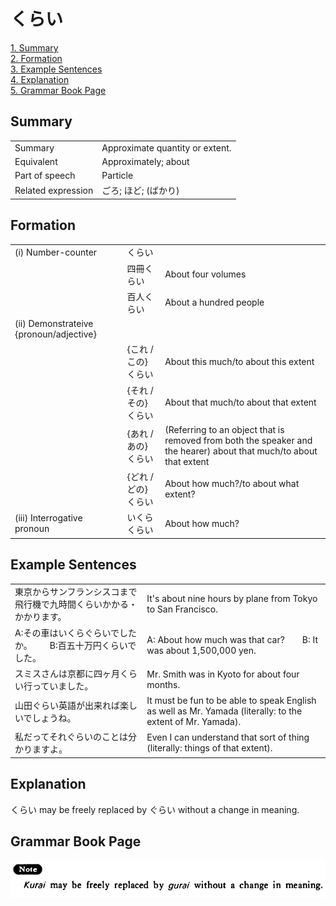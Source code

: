 # くらい

[1. Summary](#summary)<br>
[2. Formation](#formation)<br>
[3. Example Sentences](#example-sentences)<br>
[4. Explanation](#explanation)<br>
[5. Grammar Book Page](#grammar-book-page)<br>


## Summary

<table><tr>   <td>Summary</td>   <td>Approximate quantity or extent.</td></tr><tr>   <td>Equivalent</td>   <td>Approximately; about</td></tr><tr>   <td>Part of speech</td>   <td>Particle</td></tr><tr>   <td>Related expression</td>   <td>ごろ; ほど; (ばかり)</td></tr></table>

## Formation

<table class="table"> <tbody><tr class="tr head"> <td class="td"><span class="numbers">(i)</span> <span> <span class="bold">Number-counter</span></span></td> <td class="td"><span class="concept">くらい</span> </td> <td class="td"><span>&nbsp;</span></td> </tr> <tr class="tr"> <td class="td"><span>&nbsp;</span></td> <td class="td"><span>四冊<span class="concept">くらい</span></span> </td> <td class="td"><span>About    four volumes</span></td> </tr> <tr class="tr"> <td class="td"><span>&nbsp;</span></td> <td class="td"><span>百人<span class="concept">くらい</span></span> </td> <td class="td"><span>About    a hundred people</span></td> </tr> <tr class="tr head"> <td class="td"><span class="numbers">(ii)</span> <span> <span class="bold">Demonstrateive {pronoun/adjective}</span></span></td> <td class="td"><span>&nbsp;</span></td> <td class="td"><span>&nbsp;</span></td> </tr> <tr class="tr"> <td class="td"><span>&nbsp;</span></td> <td class="td"><span>{これ /この} <span class="concept">くらい</span></span></td> <td class="td"><span>About    this much/to about this extent</span></td> </tr> <tr class="tr"> <td class="td"><span>&nbsp;</span></td> <td class="td"><span>{それ /その} <span class="concept">くらい</span></span></td> <td class="td"><span>About    that much/to about that extent</span></td> </tr> <tr class="tr"> <td class="td"><span>&nbsp;</span></td> <td class="td"><span>{あれ /あの} <span class="concept">くらい</span></span></td> <td class="td"><span>(Referring    to an object that is removed from both the speaker and the hearer) about that    much/to about that extent</span></td> </tr> <tr class="tr"> <td class="td"><span>&nbsp;</span></td> <td class="td"><span>{どれ /どの} <span class="concept">くらい</span></span></td> <td class="td"><span>About    how much?/to about what extent?</span></td> </tr> <tr class="tr head"> <td class="td"><span class="numbers">(iii)</span> <span> <span class="bold">Interrogative pronoun</span></span></td> <td class="td"><span>いくら<span class="concept">くらい</span></span> </td> <td class="td"><span>About    how much?</span></td> </tr></tbody></table>

## Example Sentences

<table><tr>   <td>東京からサンフランシスコまで飛行機で九時間くらいかかる・かかります。</td>   <td>It's about nine hours by plane from Tokyo to San Francisco.</td></tr><tr>   <td>A:その車はいくらぐらいでしたか。  B:百五十万円くらいでした。</td>   <td>A: About how much was that car?&emsp;&emsp;B: It was about 1,500,000 yen.</td></tr><tr>   <td>スミスさんは京都に四ヶ月くらい行っていました。</td>   <td>Mr. Smith was in Kyoto for about four months.</td></tr><tr>   <td>山田ぐらい英語が出来れば楽しいでしょうね。</td>   <td>It must be fun to be able to speak English as well as Mr. Yamada (literally: to the extent of Mr. Yamada).</td></tr><tr>   <td>私だってそれぐらいのことは分かりますよ。</td>   <td>Even I can understand that sort of thing (literally: things of that extent).</td></tr></table>

## Explanation

<p><span class="cloze">くらい</span> may be freely replaced by <span class="cloze">ぐらい</span> without a change in meaning.</p>

## Grammar Book Page

![](../img/Basicくらい.png)

